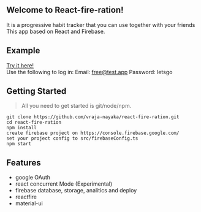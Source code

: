 ## Welcome to React-fire-ration!

It is a progressive habit tracker that you can use together with your friends <br>
This app based on React and Firebase.

## Example

[Try it here!](https://ration-base.web.app/)<br>
Use the following to log in:
    Email: free@test.app
    Password: letsgo 

## Getting Started

> All you need to get started is git/node/npm.

    git clone https://github.com/vraja-nayaka/react-fire-ration.git
    cd react-fire-ration
    npm install
    create firebase project on https://console.firebase.google.com/
    set your project config to src/firebaseConfig.ts
    npm start

## Features
- google OAuth
- react concurrent Mode (Experimental)
- firebase database, storage, analitics and deploy
- reactfire
- material-ui




 



